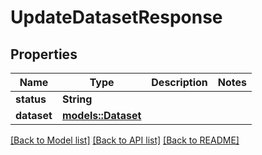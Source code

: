 # UpdateDatasetResponse

## Properties

Name | Type | Description | Notes
------------ | ------------- | ------------- | -------------
**status** | **String** |  | 
**dataset** | [**models::Dataset**](Dataset.md) |  | 

[[Back to Model list]](../README.md#documentation-for-models) [[Back to API list]](../README.md#documentation-for-api-endpoints) [[Back to README]](../README.md)


